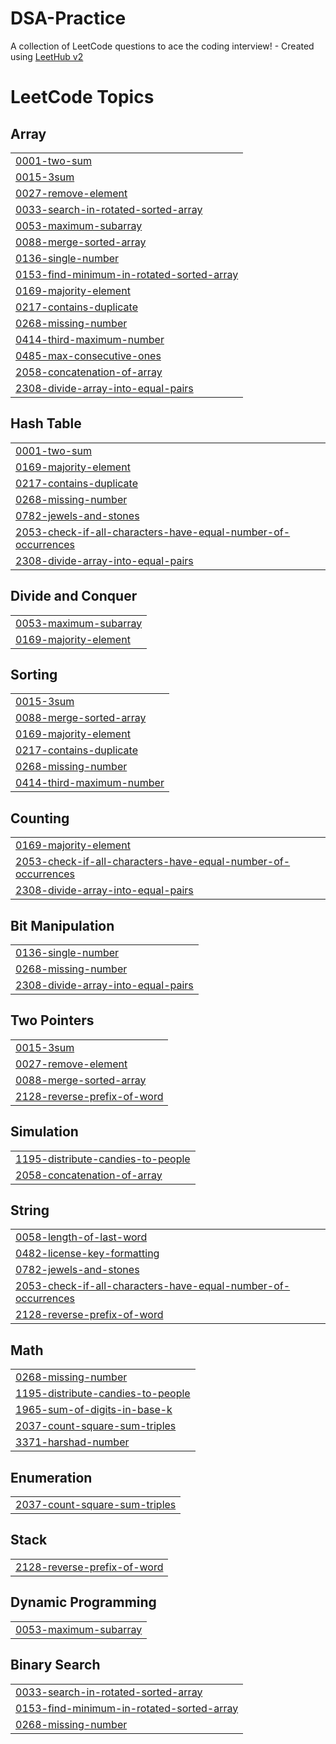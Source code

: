 # DSA-Practice
A collection of LeetCode questions to ace the coding interview! - Created using [LeetHub v2](https://github.com/arunbhardwaj/LeetHub-2.0)

<!---LeetCode Topics Start-->
# LeetCode Topics
## Array
|  |
| ------- |
| [0001-two-sum](https://github.com/githubpradyumn/DSA-Practice/tree/master/0001-two-sum) |
| [0015-3sum](https://github.com/githubpradyumn/DSA-Practice/tree/master/0015-3sum) |
| [0027-remove-element](https://github.com/githubpradyumn/DSA-Practice/tree/master/0027-remove-element) |
| [0033-search-in-rotated-sorted-array](https://github.com/githubpradyumn/DSA-Practice/tree/master/0033-search-in-rotated-sorted-array) |
| [0053-maximum-subarray](https://github.com/githubpradyumn/DSA-Practice/tree/master/0053-maximum-subarray) |
| [0088-merge-sorted-array](https://github.com/githubpradyumn/DSA-Practice/tree/master/0088-merge-sorted-array) |
| [0136-single-number](https://github.com/githubpradyumn/DSA-Practice/tree/master/0136-single-number) |
| [0153-find-minimum-in-rotated-sorted-array](https://github.com/githubpradyumn/DSA-Practice/tree/master/0153-find-minimum-in-rotated-sorted-array) |
| [0169-majority-element](https://github.com/githubpradyumn/DSA-Practice/tree/master/0169-majority-element) |
| [0217-contains-duplicate](https://github.com/githubpradyumn/DSA-Practice/tree/master/0217-contains-duplicate) |
| [0268-missing-number](https://github.com/githubpradyumn/DSA-Practice/tree/master/0268-missing-number) |
| [0414-third-maximum-number](https://github.com/githubpradyumn/DSA-Practice/tree/master/0414-third-maximum-number) |
| [0485-max-consecutive-ones](https://github.com/githubpradyumn/DSA-Practice/tree/master/0485-max-consecutive-ones) |
| [2058-concatenation-of-array](https://github.com/githubpradyumn/DSA-Practice/tree/master/2058-concatenation-of-array) |
| [2308-divide-array-into-equal-pairs](https://github.com/githubpradyumn/DSA-Practice/tree/master/2308-divide-array-into-equal-pairs) |
## Hash Table
|  |
| ------- |
| [0001-two-sum](https://github.com/githubpradyumn/DSA-Practice/tree/master/0001-two-sum) |
| [0169-majority-element](https://github.com/githubpradyumn/DSA-Practice/tree/master/0169-majority-element) |
| [0217-contains-duplicate](https://github.com/githubpradyumn/DSA-Practice/tree/master/0217-contains-duplicate) |
| [0268-missing-number](https://github.com/githubpradyumn/DSA-Practice/tree/master/0268-missing-number) |
| [0782-jewels-and-stones](https://github.com/githubpradyumn/DSA-Practice/tree/master/0782-jewels-and-stones) |
| [2053-check-if-all-characters-have-equal-number-of-occurrences](https://github.com/githubpradyumn/DSA-Practice/tree/master/2053-check-if-all-characters-have-equal-number-of-occurrences) |
| [2308-divide-array-into-equal-pairs](https://github.com/githubpradyumn/DSA-Practice/tree/master/2308-divide-array-into-equal-pairs) |
## Divide and Conquer
|  |
| ------- |
| [0053-maximum-subarray](https://github.com/githubpradyumn/DSA-Practice/tree/master/0053-maximum-subarray) |
| [0169-majority-element](https://github.com/githubpradyumn/DSA-Practice/tree/master/0169-majority-element) |
## Sorting
|  |
| ------- |
| [0015-3sum](https://github.com/githubpradyumn/DSA-Practice/tree/master/0015-3sum) |
| [0088-merge-sorted-array](https://github.com/githubpradyumn/DSA-Practice/tree/master/0088-merge-sorted-array) |
| [0169-majority-element](https://github.com/githubpradyumn/DSA-Practice/tree/master/0169-majority-element) |
| [0217-contains-duplicate](https://github.com/githubpradyumn/DSA-Practice/tree/master/0217-contains-duplicate) |
| [0268-missing-number](https://github.com/githubpradyumn/DSA-Practice/tree/master/0268-missing-number) |
| [0414-third-maximum-number](https://github.com/githubpradyumn/DSA-Practice/tree/master/0414-third-maximum-number) |
## Counting
|  |
| ------- |
| [0169-majority-element](https://github.com/githubpradyumn/DSA-Practice/tree/master/0169-majority-element) |
| [2053-check-if-all-characters-have-equal-number-of-occurrences](https://github.com/githubpradyumn/DSA-Practice/tree/master/2053-check-if-all-characters-have-equal-number-of-occurrences) |
| [2308-divide-array-into-equal-pairs](https://github.com/githubpradyumn/DSA-Practice/tree/master/2308-divide-array-into-equal-pairs) |
## Bit Manipulation
|  |
| ------- |
| [0136-single-number](https://github.com/githubpradyumn/DSA-Practice/tree/master/0136-single-number) |
| [0268-missing-number](https://github.com/githubpradyumn/DSA-Practice/tree/master/0268-missing-number) |
| [2308-divide-array-into-equal-pairs](https://github.com/githubpradyumn/DSA-Practice/tree/master/2308-divide-array-into-equal-pairs) |
## Two Pointers
|  |
| ------- |
| [0015-3sum](https://github.com/githubpradyumn/DSA-Practice/tree/master/0015-3sum) |
| [0027-remove-element](https://github.com/githubpradyumn/DSA-Practice/tree/master/0027-remove-element) |
| [0088-merge-sorted-array](https://github.com/githubpradyumn/DSA-Practice/tree/master/0088-merge-sorted-array) |
| [2128-reverse-prefix-of-word](https://github.com/githubpradyumn/DSA-Practice/tree/master/2128-reverse-prefix-of-word) |
## Simulation
|  |
| ------- |
| [1195-distribute-candies-to-people](https://github.com/githubpradyumn/DSA-Practice/tree/master/1195-distribute-candies-to-people) |
| [2058-concatenation-of-array](https://github.com/githubpradyumn/DSA-Practice/tree/master/2058-concatenation-of-array) |
## String
|  |
| ------- |
| [0058-length-of-last-word](https://github.com/githubpradyumn/DSA-Practice/tree/master/0058-length-of-last-word) |
| [0482-license-key-formatting](https://github.com/githubpradyumn/DSA-Practice/tree/master/0482-license-key-formatting) |
| [0782-jewels-and-stones](https://github.com/githubpradyumn/DSA-Practice/tree/master/0782-jewels-and-stones) |
| [2053-check-if-all-characters-have-equal-number-of-occurrences](https://github.com/githubpradyumn/DSA-Practice/tree/master/2053-check-if-all-characters-have-equal-number-of-occurrences) |
| [2128-reverse-prefix-of-word](https://github.com/githubpradyumn/DSA-Practice/tree/master/2128-reverse-prefix-of-word) |
## Math
|  |
| ------- |
| [0268-missing-number](https://github.com/githubpradyumn/DSA-Practice/tree/master/0268-missing-number) |
| [1195-distribute-candies-to-people](https://github.com/githubpradyumn/DSA-Practice/tree/master/1195-distribute-candies-to-people) |
| [1965-sum-of-digits-in-base-k](https://github.com/githubpradyumn/DSA-Practice/tree/master/1965-sum-of-digits-in-base-k) |
| [2037-count-square-sum-triples](https://github.com/githubpradyumn/DSA-Practice/tree/master/2037-count-square-sum-triples) |
| [3371-harshad-number](https://github.com/githubpradyumn/DSA-Practice/tree/master/3371-harshad-number) |
## Enumeration
|  |
| ------- |
| [2037-count-square-sum-triples](https://github.com/githubpradyumn/DSA-Practice/tree/master/2037-count-square-sum-triples) |
## Stack
|  |
| ------- |
| [2128-reverse-prefix-of-word](https://github.com/githubpradyumn/DSA-Practice/tree/master/2128-reverse-prefix-of-word) |
## Dynamic Programming
|  |
| ------- |
| [0053-maximum-subarray](https://github.com/githubpradyumn/DSA-Practice/tree/master/0053-maximum-subarray) |
## Binary Search
|  |
| ------- |
| [0033-search-in-rotated-sorted-array](https://github.com/githubpradyumn/DSA-Practice/tree/master/0033-search-in-rotated-sorted-array) |
| [0153-find-minimum-in-rotated-sorted-array](https://github.com/githubpradyumn/DSA-Practice/tree/master/0153-find-minimum-in-rotated-sorted-array) |
| [0268-missing-number](https://github.com/githubpradyumn/DSA-Practice/tree/master/0268-missing-number) |
<!---LeetCode Topics End-->